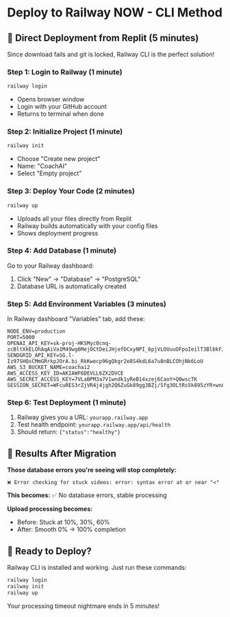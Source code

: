 # Deploy to Railway NOW - CLI Method

## 🚀 Direct Deployment from Replit (5 minutes)

Since download fails and git is locked, Railway CLI is the perfect solution!

### Step 1: Login to Railway (1 minute)
```bash
railway login
```
- Opens browser window
- Login with your GitHub account
- Returns to terminal when done

### Step 2: Initialize Project (1 minute)
```bash
railway init
```
- Choose "Create new project"
- Name: "CoachAI"
- Select "Empty project"

### Step 3: Deploy Your Code (2 minutes)
```bash
railway up
```
- Uploads all your files directly from Replit
- Railway builds automatically with your config files
- Shows deployment progress

### Step 4: Add Database (1 minute)
Go to your Railway dashboard:
1. Click "New" → "Database" → "PostgreSQL"
2. Database URL is automatically created

### Step 5: Add Environment Variables (3 minutes)
In Railway dashboard "Variables" tab, add these:

```
NODE_ENV=production
PORT=5000
OPENAI_API_KEY=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
SENDGRID_API_KEY=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
AWS_S3_BUCKET_NAME=coachai2
AWS_ACCESS_KEY_ID=AKIAWF6DEVLL6ZX2DVCE
AWS_SECRET_ACCESS_KEY=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
SESSION_SECRET=WFcuRES3rZjVR4j4jgh2Q6ZuGk89gg3BZj/Sfg3OLtRs5k895zYR+wnAdGIhoNHWgBZHVdMGrptg/FpJtuF/KQ==
```

### Step 6: Test Deployment (1 minute)
1. Railway gives you a URL: `yourapp.railway.app`
2. Test health endpoint: `yourapp.railway.app/api/health`
3. Should return: `{"status":"healthy"}`

## 🎯 Results After Migration

**Those database errors you're seeing will stop completely:**
```
❌ Error checking for stuck videos: error: syntax error at or near "<"
```
**This becomes:** ✅ No database errors, stable processing

**Upload processing becomes:**
- Before: Stuck at 10%, 30%, 60%
- After: Smooth 0% → 100% completion

## 🏁 Ready to Deploy?

Railway CLI is installed and working. Just run these commands:

```bash
railway login
railway init
railway up
```

Your processing timeout nightmare ends in 5 minutes!